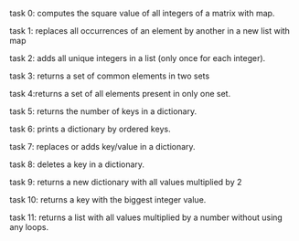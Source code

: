 task 0: computes the square value of all integers of a matrix with map.

task 1: replaces all occurrences of an element by another in a new list with map

task 2: adds all unique integers in a list (only once for each integer).

task 3: returns a set of common elements in two sets

task 4:returns a set of all elements present in only one set.

task 5: returns the number of keys in a dictionary.

task 6: prints a dictionary by ordered keys.

task 7: replaces or adds key/value in a dictionary.

task 8: deletes a key in a dictionary.

task 9: returns a new dictionary with all values multiplied by 2

task 10: returns a key with the biggest integer value.

task 11: returns a list with all values multiplied by a number without using any loops.